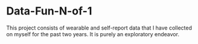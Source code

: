 # Data-Fun-N-of-1
This project consists of wearable and self-report data that I have collected on myself for the past two years. It is purely an exploratory endeavor.
